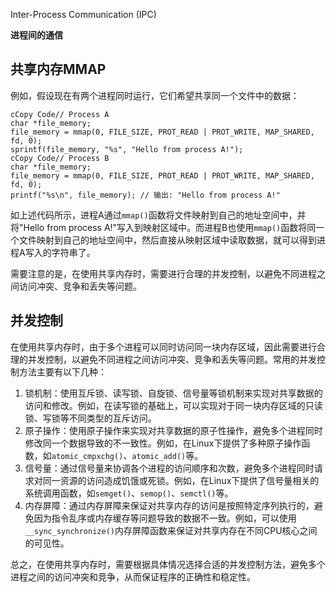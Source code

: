Inter-Process Communication (IPC)

**进程间的通信**

## 共享内存MMAP

例如，假设现在有两个进程同时运行，它们希望共享同一个文件中的数据：

```
cCopy Code// Process A
char *file_memory;
file_memory = mmap(0, FILE_SIZE, PROT_READ | PROT_WRITE, MAP_SHARED, fd, 0);
sprintf(file_memory, "%s", "Hello from process A!");
cCopy Code// Process B
char *file_memory;
file_memory = mmap(0, FILE_SIZE, PROT_READ | PROT_WRITE, MAP_SHARED, fd, 0);
printf("%s\n", file_memory); // 输出: "Hello from process A!"
```

如上述代码所示，进程A通过`mmap()`函数将文件映射到自己的地址空间中，并将"Hello from process A!"写入到映射区域中。而进程B也使用`mmap()`函数将同一个文件映射到自己的地址空间中，然后直接从映射区域中读取数据，就可以得到进程A写入的字符串了。

需要注意的是，在使用共享内存时，需要进行合理的并发控制，以避免不同进程之间访问冲突、竞争和丢失等问题。

## 并发控制

在使用共享内存时，由于多个进程可以同时访问同一块内存区域，因此需要进行合理的并发控制，以避免不同进程之间访问冲突、竞争和丢失等问题。常用的并发控制方法主要有以下几种：

1. 锁机制：使用互斥锁、读写锁、自旋锁、信号量等锁机制来实现对共享数据的访问和修改。例如，在读写锁的基础上，可以实现对于同一块内存区域的只读锁、写锁等不同类型的互斥访问。
2. 原子操作：使用原子操作来实现对共享数据的原子性操作，避免多个进程同时修改同一个数据导致的不一致性。例如，在Linux下提供了多种原子操作函数，如`atomic_cmpxchg()`、`atomic_add()`等。
3. 信号量：通过信号量来协调各个进程的访问顺序和次数，避免多个进程同时请求对同一资源的访问造成饥饿或死锁。例如，在Linux下提供了信号量相关的系统调用函数，如`semget()`、`semop()`、`semctl()`等。
4. 内存屏障：通过内存屏障来保证对共享内存的访问是按照特定序列执行的，避免因为指令乱序或内存缓存等问题导致的数据不一致。例如，可以使用`__sync_synchronize()`内存屏障函数来保证对共享内存在不同CPU核心之间的可见性。

总之，在使用共享内存时，需要根据具体情况选择合适的并发控制方法，避免多个进程之间的访问冲突和竞争，从而保证程序的正确性和稳定性。

